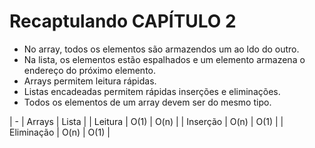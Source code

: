 # Recaptulando CAPÍTULO 2

- No array, todos os elementos são armazendos um ao ldo do outro.
- Na lista, os elementos estão espalhados e um elemento armazena o endereço do próximo elemento.
- Arrays permitem leitura rápidas.
- Listas encadeadas permitem rápidas inserções e eliminações.
- Todos os elementos de um array devem ser do mesmo tipo.

|     -      | Arrays | Lista |
| Leitura    |  O(1)  | O(n)  |
| Inserção   |  O(n)  | O(1)  |
| Eliminação |  O(n)  | O(1)  |


